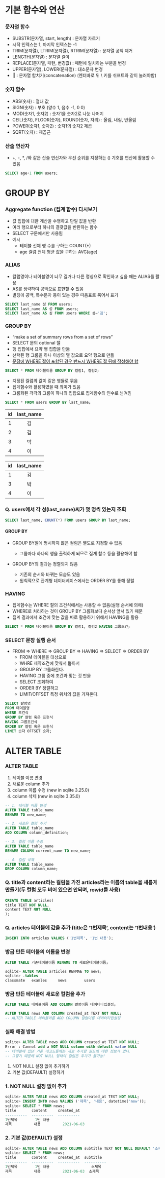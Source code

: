 # 기본 함수와 연산

### 문자열 함수

- SUBSTR(문자열, start, length) : 문자열 자르기
- 시작 인덱스는 1, 마지막 인덱스는 -1
- TRIM(문자열), LTRIM(문자열), RTRIM(문자열) : 문자열 공백 제거
- LENGTH(문자열) : 문자열 길이
- REPLACE(문자열, 패턴, 변경값) : 패턴에 일치하는 부분을 변경
- UPPER(문자열), LOWER(문자열) : 대소문자 변경
- || : 문자열 합치기(concatenation)  (엔터바로 위 \ 키를 쉬프트와 같이 눌러야함)



### 숫자 함수

- ABS(숫자) : 절대 값
- SIGN(숫자) : 부호 (양수 1, 음수 -1, 0 0)
- MOD(숫자1, 숫자2) : 숫자1을 숫자2로 나눈 나머지
- CEIL(숫자), FLOOR(숫자), ROUND(숫자, 자리) : 올림, 내림, 반올림
- POWER(숫자1, 숫자2) : 숫자1의 숫자2 제곱
- SQRT(숫자) : 제곱근



### 산술 연산자

- +, -, *, /와 같은 산술 연산자와 우선 순위를 지정하는 () 기호를 연산에 활용할 수 있음

``` sql
SELECT age+1 FROM users;
```



# GROUP BY

### Aggregate function (집계 함수) 다시보기

- 값 집합에 대한 계산을 수행하고 단일 값을 반환
- 여러 행으로부터 하나의 결괏값을 반환하는 함수
- SELECT 구문에서만 사용됨
- 예시
  - 테이블 전체 행 수를 구하는 COUNT(*)
  - age 컬럼 전체 평균 값을 구하는 AVG(age) 



### ALIAS

- 칼럼명이나 테이블명이 너무 길거나 다른 명칭으로 확인하고 싶을 때는 ALIAS를 활용
- AS를 생략하여 공백으로 표현할 수 있음
- 별칭에 공백, 특수문자 등이 있는 경우 따옴표로 묶어서 표기

``` sql
SELECT last_name 성 FROM users;
SELECT last_name AS 성 FROM users;
SELECT last_name AS 성 FROM users WHERE 성='김';
```



### GROUP BY

- “make a set of summary rows from a set of rows”
- SELECT 문의 optional 절
- 행 집합에서 요약 행 집합을 만듦
- 선택된 행 그룹을 하나 이상의 열 값으로 요약 행으로 만듦
- <u>문장에 WHERE 절이 포함된 경우 반드시 WHERE 절 뒤에 작성해야 함</u>

``` sql
SELECT * FROM 테이블이름 GROUP BY 컬럼1, 컬럼2;
```

- 지정된 컬럼의 값이 같은 행들로 묶음
- 집계함수와 활용하였을 때 의미가 있음
- 그룹화된 각각의 그룹이 하나의 집합으로 집계함수의 인수로 넘겨짐

``` sql
SELECT * FROM users GROUP BY last_name;
```

|  id  | last_name |
| :--: | :-------: |
|  1   |    김     |
|  2   |    김     |
|  3   |    박     |
|  4   |    이     |

|  id  | last_name |
| :--: | :-------: |
|  1   |    김     |
|  3   |    박     |
|  4   |    이     |



### Q. users에서 각 성(last_name)씨가 몇 명씩 있는지 조회

``` sql
SELECT last_name, COUNT(*) FROM users GROUP BY last_name;
```

#### GROUP BY

- GROUP BY절에 명시하지 않은 컬럼은 별도로 지정할 수 없음
  - 그룹마다 하나의 행을 출력하게 되므로 집계 함수 등을 활용해야 함

- GROUP BY의 결과는 정렬되지 않음
  - 기존의 순서와 바뀌는 모습도 있음
  - 원칙적으로 관계형 데이터베이스에서는 ORDER BY를 통해 정렬



### HAVING

- 집계함수는 WHERE 절의 조건식에서는 사용할 수 없음(실행 순서에 의해)
- WHERE로 처리하는 것이 GROUP BY 그룹화보다 순서상 앞서 있기 때문
- 집계 결과에서 조건에 맞는 값을 따로 활용하기 위해서 HAVING을 활용

``` sql
SELECT * FROM 테이블이름 GROUP BY 컬럼1, 컬럼2 HAVING 그룹조건;
```



### SELECT 문장 실행 순서

- FROM => WHERE => GROUP BY => HAVING => SELECT => ORDER BY
  - FROM 테이블을 대상으로
  - WHRE 제약조건에 맞춰서 뽑아서
  - GROUP BY 그룹화한다.
  - HAVING 그룹 중에 조건과 맞는 것 만을
  - SELECT 조회하여
  - ORDER BY 정렬하고
  - LIMIT/OFFSET 특정 위치의 값을 가져온다.

```sql
SELECT 칼럼명
FROM 테이블명
WHERE 조건식
GROUP BY 칼럼 혹은 표현식
HAVING 그룹조건식
ORDER BY 칼럼 혹은 표현식
LIMIT 숫자 OFFSET 숫자;
```



# ALTER TABLE

### ALTER TABLE

1. 테이블 이름 변경
2. 새로운 column 추가
3. column 이름 수정 (new in sqlite 3.25.0)
4. column 삭제 (new in sqlite 3.35.0)

``` sql
-- 1. 테이블 이름 변경
ALTER TABLE table_name
RENAME TO new_name;

-- 2. 새로운 컬럼 추기
ALTER TABLE table_name
ADD COLUMN column_definition;

-- 3. 컬럼 이름 수정
ALTER TABLE table_name
RENAME COLUMN current_name TO new_name;

-- 4. 컬럼 삭제
ALTER TABLE table_name
DROP COLUMN column_name;
```



### Q. title과 content라는 컬럼을 가진 articles라는 이름의 table을 새롭게 만들기(두 컬럼 모두 비어 있으면 안되며, rowid를 사용)

``` sql
CREATE TABLE articles(
title TEXT NOT NULL,
content TEXT NOT NULL
);
```



### Q. articles 테이블에 값을 추가 (title은 ‘1번제목’, content는 ‘1번내용’)

``` sql
INSERT INTO articles VALUES ('1번제목', '1번 내용');
```



### 방금 만든 테이블의 이름을 변경

```sql
ALTER TABLE 기존테이블이름 RENAME TO 새로운테이블이름;
```

``` sql
sqlite> ALTER TABLE articles RENMAE TO news;
sqlite> .tables
classmate 	examles 	news 		users
```



### 방금 만든 테이블에 새로운 컬럼을 추가

``` sql
ALTER TABLE 테이블이름 ADD COLUMN 컬럼이름 데이터타입설정;
```

```sql
ALTER TABLE news ADD COLUMN created_at TEXT NOT NULL;
-- ALTER TABLE 테이블이름 ADD COLUMN 컬럼이름 데이터타입설정
```



### 실패 해결 방법

```sql
sqlite> ALTER TABLE news ADD COLUMN created_at TEXT NOT NULL;
Error : Cannot add a NOT NULL column with default value NULL
-- 테이블에 있던 기존 레코드들에는 새로 추가할 필드에 대한 정보가 없다.
-- 그렇기 때문에 NOT NULL 형태의 컬럼은 추가가 불가능!
```

1. NOT NULL 설정 없이 추가하기
2. 기본 값(DEFAULT) 설정하기



### 1. NOT NULL 설정 없이 추가

``` sql
sqlite> ALTER TABLE news ADD COLUMN created_at TEXT NOT NULL;
sqlite> INSERT INTO news VALUES ('제목', '내용', datetime('now'));
sqlite> SELECT * FROM news;
title		content		created_at
----------	----------	----------
1번제목		1번 내용
제목			내용			2021-06-03
```



### 2. 기본 값(DEFAULT) 설정

```sql
sqlite> ALTER TABLE news ADD COLUMN subtitle TEXT NOT NULL DEFAULT '소제목';
sqlite> SELECT * FROM news;
title		content		created_at	subtitle	
----------	----------	----------	----------
1번제목		1번 내용					소제목
제목			내용			2021-06-03	소제목
```


